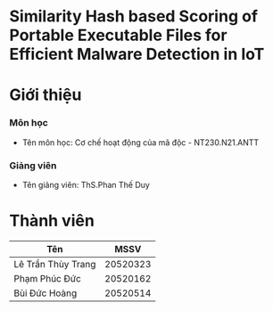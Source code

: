 # Similarity Hash based Scoring of Portable Executable Files for Efficient Malware Detection in IoT
# Giới thiệu
### Môn học
- Tên môn học: Cơ chế hoạt động của mã độc - NT230.N21.ANTT
### Giảng viên
- Tên giảng viên: ThS.Phan Thế Duy
# Thành viên
| Tên        |MSSV          | 
| ------------- |-------------| 
| Lê Trần Thùy Trang      |20520323|
| Phạm Phúc Đức     |20520162|
| Bùi Đức Hoàng         |20520514|
